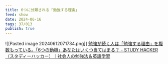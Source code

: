 ```yaml
---
title: 6つに分類される「勉強する理由」
feed: show
date: 2024-06-16
tags: 37/013
publish: true
---
```

![[Pasted image 20240612071734.png]]
[勉強が続く人は「勉強する理由」を複数もっている。「6つの動機」あなたはいくつ当てはまる？ - STUDY HACKER（スタディーハッカー）｜社会人の勉強法＆英語学習](https://studyhacker.net/keita-shinogaya-interview01#6つに分類される勉強する理由)
